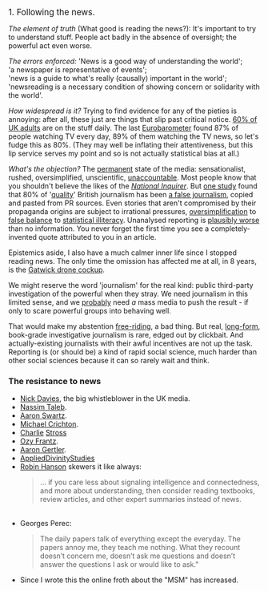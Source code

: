 <big>1. Following the news.</big><br>


<i>The element of truth</i> (What good is reading the news?): It's important to try to understand stuff. People act badly in the absence of oversight; the powerful act even worse.
<br>

<i>The errors enforced:</i> 'News is a good way of understanding the world'; <br>'a newspaper is representative of events';<br> 'news is a guide to what's really (causally) important in the world';<br> 'newsreading is a necessary condition of showing concern or solidarity with the world'.
<br>

<i>How widespread is it?</i> Trying to find evidence for any of the pieties is annoying: after all, these just are things that slip past critical notice. <a href="{{med}}">60% of UK adults</a> are on the stuff daily. The last <a href="{{baro}}">Eurobarometer</a> found 87% of people watching TV every day, 89% of them watching the TV news, so let's fudge this as 80%. (They may well be inflating their attentiveness, but this lip service serves my point and so is not actually statistical bias at all.)<br>


<i>What's the objection?</i> The <a href="{{always}}">permanent</a> state of the media: sensationalist, rushed, oversimplified, unscientific, <a href="{{acc}}">unaccountable</a>. Most people know that you shouldn't believe the likes of the <i><a href="{{inq}}">National Inquirer</a></i>. But <a href="{{stud}}">one study</a> found that 80% of '<a href="{{qual}}">quality</a>' British journalism has been <a href="{{chur}}">a false journalism</a>, copied and pasted from PR sources. Even stories that aren't compromised by their propaganda origins are subject to irrational pressures, <a href="{{over}}">oversimplification</a> to <a href="{{bal}}">false balance</a> to <a href="{{gold}}">statistical</a><a href="{{ill}}"> illiteracy</a>. Unanalysed reporting is <a href="{{pla}}">plausibly worse</a> than no information. You never forget the first time you see a completely-invented quote attributed to you in an article.<br>

Epistemics aside, I also have a much calmer inner life since I stopped reading news. The only time the omission has  affected me at all, in 8 years, is the <a href="{{gat}}">Gatwick drone cockup</a>.

We might reserve the word 'journalism' for the real kind: public third-party investigation of the powerful when they stray. We need journalism in this limited sense, and we <a href="{{deb}}">probably</a> need <i>a</i> mass media to push the result - if only to scare powerful groups into behaving well. <br>

That would make my abstention <a href="{{free}}">free-riding</a>, a bad thing. But real, <a href="{{llll}}">long-form</a>, book-grade investigative journalism is rare, edged out by clickbait. And actually-existing journalists with their awful incentives are not up the task. Reporting is (or should be) a kind of rapid social science, much harder than other social sciences because it can so rarely wait and think.<br>

<div class="accordion">
<h3>The resistance to news</h3>
<div>
	<ul>
		<li><a href="{{davies}}">Nick Davies</a>, the big whistleblower in the UK media.</li>
		<li><a href="{{tal}}">Nassim Taleb</a>.</li>
		<li><a href="{{sw}}">Aaron Swartz</a>.</li>
		<li><a href="{{crich}}">Michael Crichton</a>.</li>
		<li><a href="{{ignore}}">Charlie</a> <a href="{{stross}}">Stross</a> </li>
		<li><a href="{{ozy}}">Ozy Frantz</a>.</li>
		<li><a href="{{gert}}">Aaron Gertler</a>.</li>
		<li><a href="{{ads}}">AppliedDivinityStudies</a></li>
		<!--  -->
		<li><a href=""></a><a href="{{han}}">Robin Hanson</a> skewers it like always: 
			<blockquote>... if you care less about signaling intelligence and connectedness, and more about understanding, then consider reading textbooks, review articles, and other expert summaries instead of news.</blockquote><br></li>
		<li>Georges Perec:
			<blockquote>The daily papers talk of everything except the everyday. The papers annoy me, they teach me nothing. What they recount doesn’t concern me, doesn’t ask me questions and doesn’t answer the questions I ask or would like to ask."</blockquote>
		</li>
		<li>Since I wrote this the online froth about the "MSM" has increased.</li>
	</ul>
</div>
</div>




<br /><br /><br> 